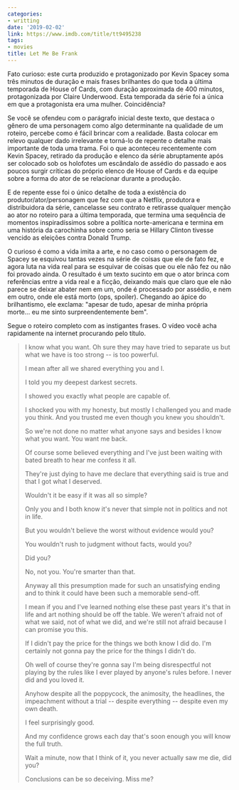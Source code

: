 ```yaml
---
categories:
- writting
date: '2019-02-02'
link: https://www.imdb.com/title/tt9495238
tags:
- movies
title: Let Me Be Frank
---
```


Fato curioso: este curta produzido e protagonizado por Kevin Spacey soma três minutos de duração e mais frases brilhantes do que toda a última temporada de House of Cards, com duração aproximada de 400 minutos, protagonizada por Claire Underwood. Esta temporada da série foi a única em que a protagonista era uma mulher. Coincidência?

Se você se ofendeu com o parágrafo inicial deste texto, que destaca o gênero de uma personagem como algo determinante na qualidade de um roteiro, percebe como é fácil brincar com a realidade. Basta colocar em relevo qualquer dado irrelevante e torná-lo de repente o detalhe mais importante de toda uma trama. Foi o que aconteceu recentemente com Kevin Spacey, retirado da produção e elenco da série abruptamente após ser colocado sob os holofotes um escândalo de assédio do passado e aos poucos surgir críticas do próprio elenco de House of Cards e da equipe sobre a forma do ator de se relacionar durante a produção.

E de repente esse foi o único detalhe de toda a existência do produtor/ator/personagem que fez com que a Netflix, produtora e distribuidora da série, cancelasse seu contrato e retirasse qualquer menção ao ator no roteiro para a última temporada, que termina uma sequência de momentos inspiradíssimos sobre a política norte-americana e termina em uma história da carochinha sobre como seria se Hillary Clinton tivesse vencido as eleições contra Donald Trump.

O curioso é como a vida imita a arte, e no caso como o personagem de Spacey se esquivou tantas vezes na série de coisas que ele de fato fez, e agora luta na vida real para se esquivar de coisas que ou ele não fez ou não foi provado ainda. O resultado é um texto sucinto em que o ator brinca com referências entre a vida real e a ficção, deixando mais que claro que ele não parece se deixar abater nem em um, onde é processado por assédio, e nem em outro, onde ele está morto (ops, spoiler). Chegando ao ápice do brilhantismo, ele exclama: "apesar de tudo, apesar de minha própria morte... eu me sinto surpreendentemente bem".

Segue o roteiro completo com as instigantes frases. O vídeo você acha rapidamente na internet procurando pelo título.

>
> I know what you want. Oh sure they may have tried to separate us but what we have is too strong -- is too powerful.
> 
> I mean after all we shared everything you and I.
> 
> I told you my deepest darkest secrets.
> 
> I showed you exactly what people are capable of.
> 
> I shocked you with my honesty, but mostly I challenged you and made you think. And you trusted me even though you knew you shouldn't.
> 
> So we're not done no matter what anyone says and besides I know what you want. You want me back.
> 
> Of course some believed everything and I've just been waiting with bated breath to hear me confess it all.
> 
> They're just dying to have me declare that everything said is true and that I got what I deserved.
> 
> Wouldn't it be easy if it was all so simple?
> 
> Only you and I both know it's never that simple not in politics and not in life.
> 
> But you wouldn't believe the worst without evidence would you?
> 
> You wouldn't rush to judgment without facts, would you?
> 
> Did you?
> 
> No, not you. You're smarter than that.
> 
> Anyway all this presumption made for such an unsatisfying ending and to think it could have been such a memorable send-off.
> 
> I mean if you and I've learned nothing else these past years it's that in life and art nothing should be off the table. We weren't afraid not of what we said, not of what we did, and we're still not afraid because I can promise you this.
> 
> If I didn't pay the price for the things we both know I did do. I'm certainly not gonna pay the price for the things I didn't do.
> 
> Oh well of course they're gonna say I'm being disrespectful not playing by the rules like I ever played by anyone's rules before. I never did and you loved it.
> 
> Anyhow despite all the poppycock, the animosity, the headlines, the impeachment without a trial -- despite everything -- despite even my own death.
> 
> I feel surprisingly good.
> 
> And my confidence grows each day that's soon enough you will know the full truth.
> 
> Wait a minute, now that I think of it, you never actually saw me die, did you?
> 
> Conclusions can be so deceiving. Miss me?
>

